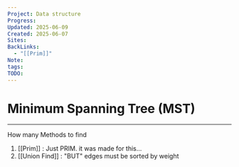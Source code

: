 ```yaml
---
Project: Data structure
Progress: 
Updated: 2025-06-09
Created: 2025-06-07
Sites: 
BackLinks:
  - "[[Prim]]"
Note: 
tags: 
TODO: 
---
```

# Minimum Spanning Tree (MST)
---
How many Methods to find
1. [[Prim]] : Just PRIM. it was made for this...
2. [[Union Find]] : "BUT" edges must be sorted by weight
